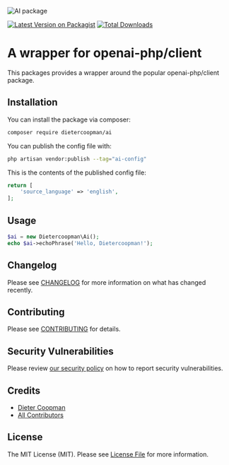 ![AI package](https://banners.beyondco.de/AI.png?theme=light&packageManager=composer+require&packageName=dietercoopman%2Fai&pattern=architect&style=style_1&description=A+wrapper+for+openai-php%2Fclient&md=1&showWatermark=0&fontSize=100px&images=code)

[![Latest Version on Packagist](https://img.shields.io/packagist/v/dietercoopman/ai.svg?style=flat-square)](https://packagist.org/packages/dietercoopman/ai)
[![Total Downloads](https://img.shields.io/packagist/dt/dietercoopman/ai.svg?style=flat-square)](https://packagist.org/packages/dietercoopman/ai)

# A wrapper for openai-php/client

This packages provides a wrapper around the popular openai-php/client package.  

## Installation

You can install the package via composer:

```bash
composer require dietercoopman/ai
```

You can publish the config file with:

```bash
php artisan vendor:publish --tag="ai-config"
```

This is the contents of the published config file:

```php
return [
    'source_language' => 'english',
];
```

## Usage

```php
$ai = new Dietercoopman\Ai();
echo $ai->echoPhrase('Hello, Dietercoopman!');
```

## Changelog

Please see [CHANGELOG](CHANGELOG.md) for more information on what has changed recently.

## Contributing

Please see [CONTRIBUTING](CONTRIBUTING.md) for details.

## Security Vulnerabilities

Please review [our security policy](../../security/policy) on how to report security vulnerabilities.

## Credits

- [Dieter Coopman](https://github.com/dietercoopman)
- [All Contributors](../../contributors)

## License

The MIT License (MIT). Please see [License File](LICENSE.md) for more information.

